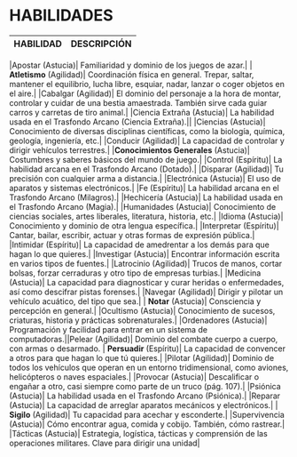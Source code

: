 HABILIDADES
=========

| HABILIDAD | DESCRIPCIÓN |
| :----:   |  ----- |

|Apostar (Astucia)| Familiaridad y dominio de los juegos de azar.|
| **Atletismo** (Agilidad)| Coordinación física en general. Trepar, saltar, mantener el equilibrio, lucha libre, esquiar, nadar, lanzar o coger objetos en el aire.|
|Cabalgar (Agilidad)| El dominio del personaje a la hora de montar, controlar y cuidar de una bestia amaestrada. También sirve cada guiar carros y carretas de tiro animal.|
|Ciencia Extraña (Astucia)| La habilidad usada en el Trasfondo Arcano (Ciencia Extraña).||
|Ciencias (Astucia)| Conocimiento de diversas disciplinas científicas, como la biología, química, geología, ingeniería, etc.|
|Conducir (Agilidad)| La capacidad de controlar y dirigir vehículos terrestres.|
|**Conocimientos Generales** (Astucia)| Costumbres y saberes básicos del mundo de juego.|
|Control (Espíritu)| La habilidad arcana en el Trasfondo Arcano (Dotado).|
|Disparar (Agilidad)| Tu precisión con cualquier arma a distancia.|
|Electrónica (Astucia)| El uso de aparatos y sistemas electrónicos.|
|Fe (Espíritu)| La habilidad arcana en el Trasfondo Arcano (Milagros).|
|Hechicería (Astucia)| La habilidad usada en el Trasfondo Arcano (Magia).|
|Humanidades (Astucia)| Conocimiento de ciencias sociales, artes liberales, literatura, historia, etc.|
|Idioma (Astucia)| Conocimiento y dominio de otra lengua específica.|
|Interpretar (Espíritu)| Cantar, bailar, escribir, actuar y otras formas de expresión pública.|
|Intimidar (Espíritu)| La capacidad de amedrentar a los demás para que hagan lo que quieres.|
|Investigar (Astucia)| Encontrar información escrita en varios tipos de fuentes.|
|Latrocinio (Agilidad)| Trucos de manos, cortar bolsas, forzar cerraduras y otro tipo de empresas turbias.|
|Medicina (Astucia)| La capacidad para diagnosticar y curar heridas o enfermedades, así como descifrar pistas forenses.|
|Navegar (Agilidad)| Dirigir y pilotar un vehículo acuático, del tipo que sea.|
| **Notar** (Astucia)| Consciencia y percepción en general.|
|Ocultismo (Astucia)| Conocimiento de sucesos, criaturas, historia y prácticas sobrenaturales.|
|Ordenadores (Astucia)| Programación y facilidad para entrar en un sistema de computadoras.||Pelear (Agilidad)| Dominio del combate cuerpo a cuerpo, con armas o desarmado.
| **Persuadir** (Espíritu)| La capacidad de convencer a otros para que hagan lo que tú quieres.|
|Pilotar (Agilidad)| Dominio de todos los vehículos que operan en un entorno tridimensional, como aviones, helicópteros o naves espaciales.|
|Provocar (Astucia)| Descalificar o engañar a otro, casi siempre como parte de un truco (pág. 107).|
|Psiónica (Astucia)| La habilidad usada en el Trasfondo Arcano (Psiónica).|
|Reparar (Astucia)| La capacidad de arreglar aparatos mecánicos y electrónicos.|
| **Sigilo** (Agilidad)| Tu capacidad para acechar y esconderte.|
|Supervivencia (Astucia)| Cómo encontrar agua, comida y cobijo. También, cómo rastrear.|
|Tácticas (Astucia)| Estrategia, logística, tácticas y comprensión de las operaciones militares. Clave para dirigir una unidad|